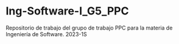 # Ing-Software-I_G5_PPC
Repositorio de trabajo del grupo de trabajo PPC para la materia de Ingeniería de Software. 2023-1S